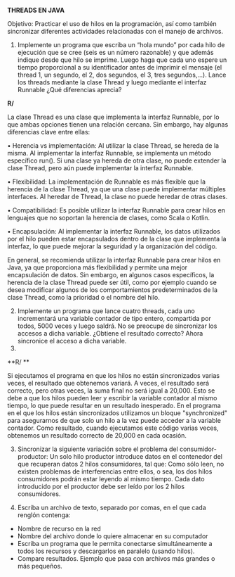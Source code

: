 **THREADS EN JAVA**

Objetivo: Practicar el uso de hilos en la programación,  así como también sincronizar diferentes actividades relacionadas con el manejo de archivos.

1.	Implemente un programa que escriba un “hola mundo” por cada hilo de ejecución que se cree (seis es un número razonable) y que además indique desde que hilo se imprime. Luego haga que cada uno espere un tiempo proporcional a su identificador antes de imprimir el mensaje (el thread 1, un segundo, el 2, dos segundos, el 3, tres segundos,…). Lance los threads mediante la clase Thread y luego mediante el interfaz Runnable ¿Qué diferencias aprecia?

**R/**

La clase Thread es una clase que implementa la interfaz Runnable, por lo que ambas opciones tienen una relación cercana. Sin embargo, hay algunas diferencias clave entre ellas:

•	Herencia vs implementación: Al utilizar la clase Thread, se hereda de la misma. Al implementar la interfaz Runnable, se implementa un método específico run(). Si una clase ya hereda de otra clase, no puede extender la clase Thread, pero aún puede implementar la interfaz Runnable.

•	Flexibilidad: La implementación de Runnable es más flexible que la herencia de la clase Thread, ya que una clase puede implementar múltiples interfaces. Al heredar de Thread, la clase no puede heredar de otras clases.

•	Compatibilidad: Es posible utilizar la interfaz Runnable para crear hilos en lenguajes que no soportan la herencia de clases, como Scala o Kotlin.

•	Encapsulación: Al implementar la interfaz Runnable, los datos utilizados por el hilo pueden estar encapsulados dentro de la clase que implementa la interfaz, lo que puede mejorar la seguridad y la organización del código.

En general, se recomienda utilizar la interfaz Runnable para crear hilos en Java, ya que proporciona más flexibilidad y permite una mejor encapsulación de datos. Sin embargo, en algunos casos específicos, la herencia de la clase Thread puede ser útil, como por ejemplo cuando se desea modificar algunos de los comportamientos predeterminados de la clase Thread, como la prioridad o el nombre del hilo.

2.	Implemente un programa que lance cuatro threads, cada uno incrementará una variable contador de tipo entero, compartida por todos, 5000 veces y luego saldrá. No se preocupe de sincronizar los accesos a dicha variable. ¿Obtiene el resultado correcto? Ahora sincronice el acceso a dicha variable.
3.	
**R/ **

Si ejecutamos el programa en que los hilos no están sincronizados varias veces, el resultado que obtenemos variará. A veces, el resultado será correcto, pero otras veces, la suma final no será igual a 20,000. Esto se debe a que los hilos pueden leer y escribir la variable contador al mismo tiempo, lo que puede resultar en un resultado inesperado.
En el programa en el que los hilos están sincronizados utilizamos un bloque "synchronized" para asegurarnos de que solo un hilo a la vez puede acceder a la variable contador. Como resultado, cuando ejecutamos este código varias veces, obtenemos un resultado correcto de 20,000 en cada ocasión.

3.	Sincronizar la siguiente variación sobre el problema del consumidor-productor: Un solo hilo productor introduce datos en el contenedor del que recuperan datos 2 hilos consumidores, tal que:
Como sólo leen, no existen problemas de interferencias entre ellos, o sea, los dos hilos consumidores podrán estar leyendo al mismo tiempo.
Cada dato introducido por el productor debe ser leído por los 2 hilos consumidores. 

4.	Escriba un archivo de texto, separado por comas, en el que cada renglón contenga:
*	Nombre de recurso en la red
*	Nombre del archivo donde lo quiere almacenar en su computador
*	Escriba un programa que le permita conectarse simultáneamente a todos los recursos y descargarlos en paralelo (usando hilos).
*	Compare resultados.  Ejemplo que pasa con archivos más grandes o más pequeños.
